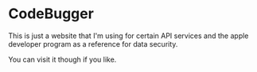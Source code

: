 # CodeBugger

This is just a website that I'm using for certain API services and the apple developer program as a reference for data security.

You can visit it though if you like.
